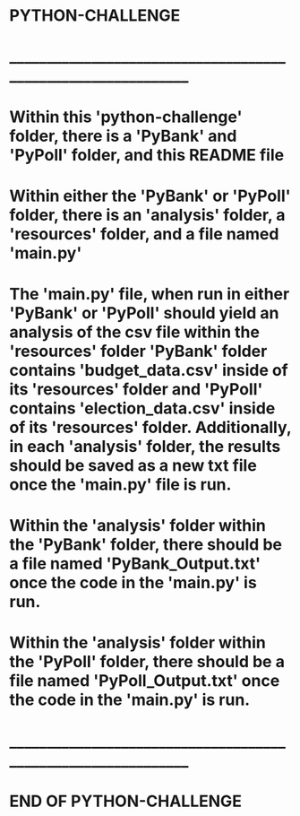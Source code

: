 # PYTHON-CHALLENGE
# _____________________________________________________________


# Within this 'python-challenge' folder, there is a 'PyBank' and 'PyPoll' folder, and  this README file

# Within either the 'PyBank' or 'PyPoll' folder, there is an 'analysis' folder, a 'resources' folder, and a file named 'main.py'

# The 'main.py' file, when run in either 'PyBank' or 'PyPoll' should yield an analysis of the csv file within the 'resources' folder 'PyBank' folder contains 'budget_data.csv' inside of its 'resources' folder and 'PyPoll' contains 'election_data.csv' inside of its 'resources' folder.  Additionally, in each 'analysis' folder, the results should be saved as a new txt file once the 'main.py' file is run.  

# Within the 'analysis' folder within the 'PyBank' folder, there should be a file named 'PyBank_Output.txt' once the code in the 'main.py' is run.

# Within the 'analysis' folder within the 'PyPoll' folder, there should be a file named 'PyPoll_Output.txt' once the code in the 'main.py' is run.

# _____________________________________________________________

# END OF PYTHON-CHALLENGE